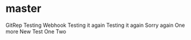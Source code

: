 # master
 GitRep
Testing Webhook
Testing it again
Testing it again
Sorry again
One more
New Test
One Two